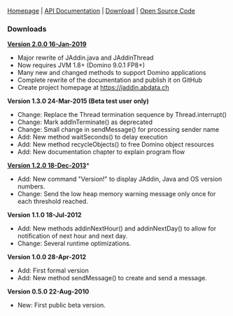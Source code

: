 [Homepage](README.md) | [API Documentation](api/index.html) | [Download](DOWNLOAD.md) | [Open Source Code](https://github.com/AndyBrunner/Domino-JAddin)

### Downloads

**[Version 2.0.0 16-Jan-2019](JAddin-2.0.0.zip)**

- Major rewrite of JAddin.java and JAddinThread
- Now requires JVM 1.8+ (Domino 9.0.1 FP8+)
- Many new and changed methods to support Domino applications
- Complete rewrite of the documentation and publish it on GitHub
- Create project homepage at https://jaddin.abdata.ch

**Version 1.3.0 24-Mar-2015 (Beta test user only)**
- Change: Replace the Thread termination sequence by Thread.interrupt()
- Change: Mark addInTerminate() as deprecated
- Change: Small change in sendMessage() for processing sender name
- Add: New method waitSeconds() to delay execution
- Add: New method recycleObjects() to free Domino object resources
- Add: New documentation chapter to explain program flow

**[Version 1.2.0 18-Dec-2013](JAddin-1.2.0.zip)***

- Add: New command "Version!" to display JAddin, Java and OS version numbers.
- Change: Send the low heap memory warning message only once for each threshold reached.

**Version 1.1.0 18-Jul-2012**

- Add: New methods addinNextHour() and addinNextDay() to allow for notification of next hour and next day.
- Change: Several runtime optimizations.

**Version 1.0.0 28-Apr-2012**

- Add: First formal version
- Add: New method sendMessage() to create and send a message.

**Version 0.5.0 22-Aug-2010**

- New: First public beta version.
